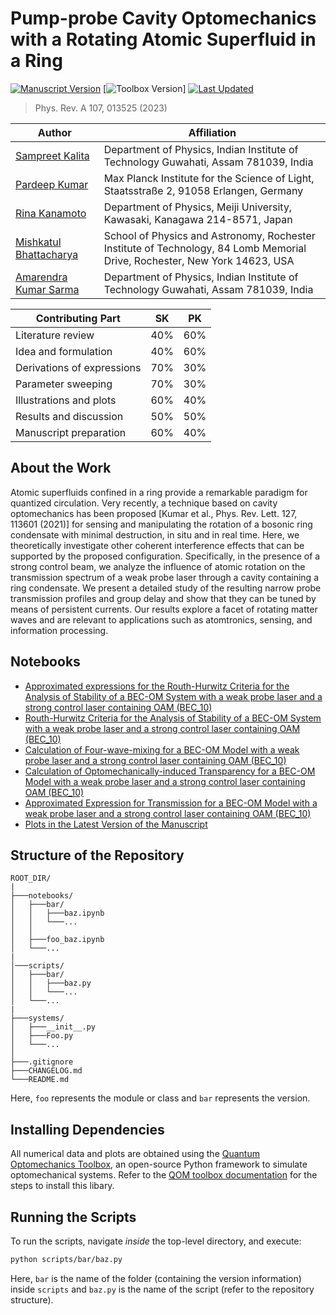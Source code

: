 # Pump-probe Cavity Optomechanics with a Rotating Atomic Superfluid in a Ring

[![Manuscript Version](https://img.shields.io/badge/version-3.5-red?style=for-the-badge)](https://doi.org/10.1103/PhysRevA.107.013525)
[![Toolbox Version](https://img.shields.io/badge/PhysRevA-107.013525-teal)]
[![Last Updated](https://img.shields.io/github/last-commit/sampreet/omit_bec?style=for-the-badge)](https://github.com/sampreet/omit_bec/blob/master/CHANGELOG.md)

> Phys. Rev. A 107, 013525 (2023)

Author | Affiliation
------------ | -------------
[Sampreet Kalita](https://www.iitg.ac.in/stud/sampreet/) | Department of Physics, Indian Institute of Technology Guwahati, Assam 781039, India
[Pardeep Kumar](https://scholar.google.com/citations?user=CFIPlp8AAAAJ) | Max Planck Institute for the Science of Light, Staatsstraße 2, 91058 Erlangen, Germany
[Rina Kanamoto](https://www.isc.meiji.ac.jp/~kanamoto/rinakanamoto_en.html) | Department of Physics, Meiji University, Kawasaki, Kanagawa 214-8571, Japan
[Mishkatul Bhattacharya](https://scholar.google.com/citations?user=5gCcMuMAAAAJ) | School of Physics and Astronomy, Rochester Institute of Technology, 84 Lomb Memorial Drive, Rochester, New York 14623, USA
[Amarendra Kumar Sarma](https://www.iitg.ac.in/aksarma/) | Department of Physics, Indian Institute of Technology Guwahati, Assam 781039, India

Contributing Part | SK | PK
------------ | ------------ | -------------
Literature review | 40% | 60%
Idea and formulation | 40% | 60%
Derivations of expressions | 70% | 30%
Parameter sweeping | 70% | 30%
Illustrations and plots | 60% | 40%
Results and discussion | 50% | 50%
Manuscript preparation | 60% | 40%

## About the Work

Atomic superfluids confined in a ring provide a remarkable paradigm for quantized circulation.
Very recently, a technique based on cavity optomechanics has been proposed [Kumar et al., Phys. Rev. Lett. 127, 113601 (2021)] for sensing and manipulating the rotation of a bosonic ring condensate with minimal destruction, in situ and in real time.
Here, we theoretically investigate other coherent interference effects that can be supported by the proposed configuration.
Specifically, in the presence of a strong control beam, we analyze the influence of atomic rotation on the transmission spectrum of a weak probe laser through a cavity containing a ring condensate.
We present a detailed study of the resulting narrow probe transmission profiles and group delay and show that they can be tuned by means of persistent currents.
Our results explore a facet of rotating matter waves and are relevant to applications such as atomtronics, sensing, and information processing.

## Notebooks

* [Approximated expressions for the Routh-Hurwitz Criteria for the Analysis of Stability of a BEC-OM System with a weak probe laser and a strong control laser containing OAM (BEC_10)](notebooks/bec_10_dynamical_stability_approx.ipynb)
* [Routh-Hurwitz Criteria for the Analysis of Stability of a BEC-OM System with a weak probe laser and a strong control laser containing OAM (BEC_10)](notebooks/bec_10_dynamical_stability.ipynb)
* [Calculation of Four-wave-mixing for a BEC-OM Model with a weak probe laser and a strong control laser containing OAM (BEC_10)](notebooks/bec_10_four_wave_mixing.ipynb)
* [Calculation of Optomechanically-induced Transparency for a BEC-OM Model with a weak probe laser and a strong control laser containing OAM (BEC_10)](notebooks/bec_10_induced_transparency.ipynb)
* [Approximated Expression for Transmission for a BEC-OM Model with a weak probe laser and a strong control laser containing OAM (BEC_10)](notebooks/bec_10_transmission_approx.ipynb)
* [Plots in the Latest Version of the Manuscript](notebooks/v3.5_qom-v1.0.1/plots.ipynb)

## Structure of the Repository

```
ROOT_DIR/
|
├───notebooks/
│   ├───bar/
│   │   ├───baz.ipynb
│   │   └───...
│   │
│   ├───foo_baz.ipynb
│   └───...
|
│───scripts/
│   ├───bar/
│   │   ├───baz.py
│   │   └───...
│   └───...
|
├───systems/
│   ├───__init__.py
│   ├───Foo.py
│   └───...
│
├───.gitignore
├───CHANGELOG.md
└───README.md
```

Here, `foo` represents the module or class and `bar` represents the version.

## Installing Dependencies

All numerical data and plots are obtained using the [Quantum Optomechanics Toolbox](https://github.com/sampreet/qom), an open-source Python framework to simulate optomechanical systems.
Refer to the [QOM toolbox documentation](https://sampreet.github.io/qom-docs/v1.0.1) for the steps to install this libary.

## Running the Scripts

To run the scripts, navigate *inside* the top-level directory, and execute:

```bash
python scripts/bar/baz.py
```

Here, `bar` is the name of the folder (containing the version information) inside `scripts` and `baz.py` is the name of the script (refer to the repository structure).